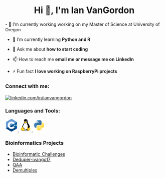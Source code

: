 <h1 align="center">Hi 👋, I'm Ian VanGordon</h1>
- 🔭 I’m currently working working on my Master of Science at University of Oregon

- 🌱 I’m currently learning **Python and R**

- 💬 Ask me about **how to start coding**

- 📫 How to reach me **email me or message me on LinkedIn**

- ⚡ Fun fact **I love working on RaspberryPi projects**

<h3 align="left">Connect with me:</h3>
<p align="left">
<a href="https://linkedin.com/in/linkedin.com/in/ianvangordon" target="blank"><img align="center" src="https://raw.githubusercontent.com/rahuldkjain/github-profile-readme-generator/master/src/images/icons/Social/linked-in-alt.svg" alt="linkedin.com/in/ianvangordon" height="30" width="40" /></a>
</p>

<h3 align="left">Languages and Tools:</h3>
<p align="left"> <a href="https://www.w3schools.com/cpp/" target="_blank" rel="noreferrer"> <img src="https://raw.githubusercontent.com/devicons/devicon/master/icons/cplusplus/cplusplus-original.svg" alt="cplusplus" width="40" height="40"/> </a> <a href="https://www.linux.org/" target="_blank" rel="noreferrer"> <img src="https://raw.githubusercontent.com/devicons/devicon/master/icons/linux/linux-original.svg" alt="linux" width="40" height="40"/> </a> <a href="https://www.python.org" target="_blank" rel="noreferrer"> <img src="https://raw.githubusercontent.com/devicons/devicon/master/icons/python/python-original.svg" alt="python" width="40" height="40"/> </a> </p>


### Bioinformatics Projects

- [Bioinformatic_Challenges]([../../Bioinformatics_Challenges](https://github.com/ivango17/Bioinformatics_Challenges/tree/main)https://github.com/ivango17/Bioinformatics_Challenges/tree/main)
- [Deduper-ivango17](https://github.com/ivango17/Deduper-ivango17)
- [QAA](https://github.com/ivango17/QAA)
- [Demultiplex](https://github.com/ivango17/QAA)
